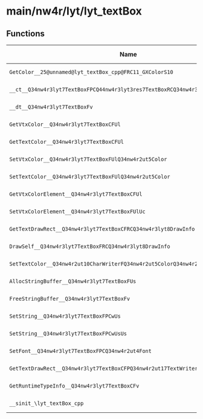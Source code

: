 # main/nw4r/lyt/lyt_textBox

## Functions

| Name | Address | Match % |
|------|---------|---------|
| `GetColor__25@unnamed@lyt_textBox_cpp@FRC11_GXColorS10` | `0x8000DF94` | :x: (0.0%) |
| `__ct__Q34nw4r3lyt7TextBoxFPCQ44nw4r3lyt3res7TextBoxRCQ34nw4r3lyt11ResBlockSet` | `0x8000E048` | :x: (0.0%) |
| `__dt__Q34nw4r3lyt7TextBoxFv` | `0x8000E2EC` | :x: (0.0%) |
| `GetVtxColor__Q34nw4r3lyt7TextBoxCFUl` | `0x8000E470` | :x: (0.0%) |
| `GetTextColor__Q34nw4r3lyt7TextBoxCFUl` | `0x8000E478` | :x: (0.0%) |
| `SetVtxColor__Q34nw4r3lyt7TextBoxFUlQ34nw4r2ut5Color` | `0x8000E4A4` | :x: (0.0%) |
| `SetTextColor__Q34nw4r3lyt7TextBoxFUlQ34nw4r2ut5Color` | `0x8000E4EC` | :x: (0.0%) |
| `GetVtxColorElement__Q34nw4r3lyt7TextBoxCFUl` | `0x8000E518` | :x: (0.0%) |
| `SetVtxColorElement__Q34nw4r3lyt7TextBoxFUlUc` | `0x8000E530` | :x: (0.0%) |
| `GetTextDrawRect__Q34nw4r3lyt7TextBoxCFRCQ34nw4r3lyt8DrawInfo` | `0x8000E548` | :x: (0.0%) |
| `DrawSelf__Q34nw4r3lyt7TextBoxFRCQ34nw4r3lyt8DrawInfo` | `0x8000E5E4` | :x: (0.0%) |
| `SetTextColor__Q34nw4r2ut10CharWriterFQ34nw4r2ut5ColorQ34nw4r2ut5Color` | `0x8000E7CC` | :x: (0.0%) |
| `AllocStringBuffer__Q34nw4r3lyt7TextBoxFUs` | `0x8000E810` | :x: (0.0%) |
| `FreeStringBuffer__Q34nw4r3lyt7TextBoxFv` | `0x8000E888` | :x: (0.0%) |
| `SetString__Q34nw4r3lyt7TextBoxFPCwUs` | `0x8000E8D0` | :x: (0.0%) |
| `SetString__Q34nw4r3lyt7TextBoxFPCwUsUs` | `0x8000E938` | :x: (0.0%) |
| `SetFont__Q34nw4r3lyt7TextBoxFPCQ34nw4r2ut4Font` | `0x8000EA00` | :x: (0.0%) |
| `GetTextDrawRect__Q34nw4r3lyt7TextBoxCFPQ34nw4r2ut17TextWriterBase<w>` | `0x8000EB10` | :x: (0.0%) |
| `GetRuntimeTypeInfo__Q34nw4r3lyt7TextBoxCFv` | `0x8000ED1C` | :x: (0.0%) |
| `__sinit_\lyt_textBox_cpp` | `0x8000ED24` | :x: (0.0%) |